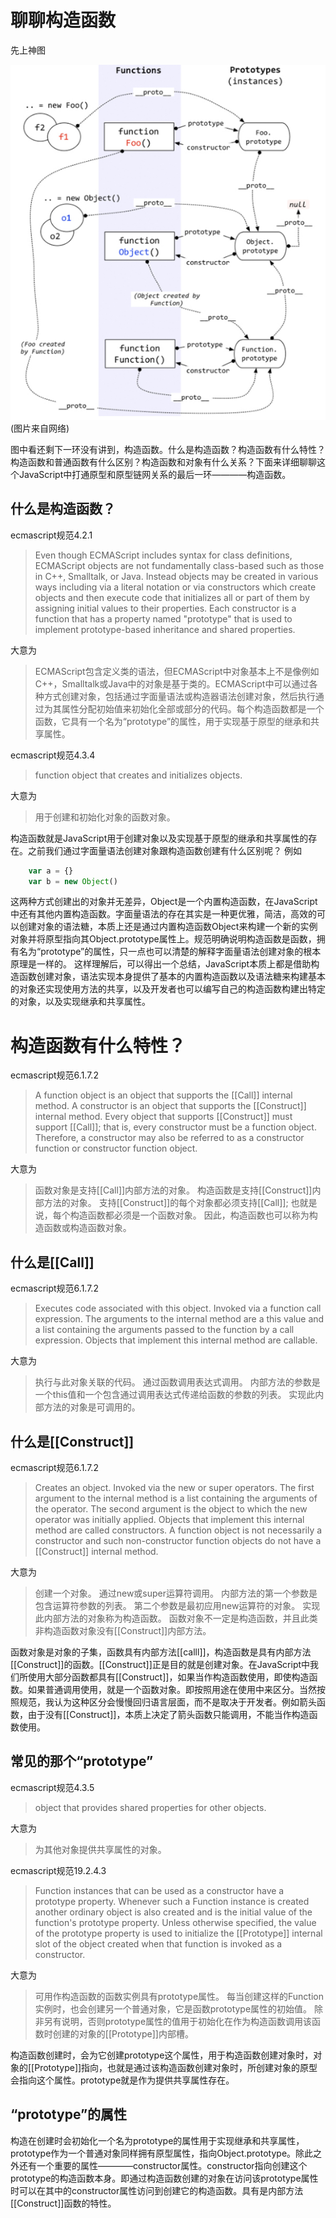 # 聊聊构造函数

先上神图

![](https://github.com/WoolYang/wool-blog/blob/master/image/prototype.png)
(图片来自网络)

图中看还剩下一环没有讲到，构造函数。什么是构造函数？构造函数有什么特性？构造函数和普通函数有什么区别？构造函数和对象有什么关系？下面来详细聊聊这个JavaScript中打通原型和原型链网关系的最后一环————构造函数。

## 什么是构造函数？

ecmascript规范4.2.1
> Even though ECMAScript includes syntax for class definitions, ECMAScript objects are not fundamentally class-based such as those in C++, Smalltalk, or Java. Instead objects may be created in various ways including via a literal notation or via constructors which create objects and then execute code that initializes all or part of them by assigning initial values to their properties. Each constructor is a function that has a property named "prototype" that is used to implement prototype-based inheritance and shared properties. 

大意为
> ECMAScript包含定义类的语法，但ECMAScript中对象基本上不是像例如C++，Smalltalk或Java中的对象是基于类的。ECMAScript中可以通过各种方式创建对象，包括通过字面量语法或构造器语法创建对象，然后执行通过为其属性分配初始值来初始化全部或部分的代码。每个构造函数都是一个函数，它具有一个名为“prototype”的属性，用于实现基于原型的继承和共享属性。

ecmascript规范4.3.4
> function object that creates and initializes objects.

大意为
> 用于创建和初始化对象的函数对象。

构造函数就是JavaScript用于创建对象以及实现基于原型的继承和共享属性的存在。之前我们通过字面量语法创建对象跟构造函数创建有什么区别呢？
例如
```js
    var a = {}
    var b = new Object()
```
这两种方式创建出的对象并无差异，Object是一个内置构造函数，在JavaScript中还有其他内置构造函数。字面量语法的存在其实是一种更优雅，简洁，高效的可以创建对象的语法糖，本质上还是通过内置构造函数Object来构建一个新的实例对象并将原型指向其Object.prototype属性上。规范明确说明构造函数是函数，拥有名为“prototype”的属性，只一点也可以清楚的解释字面量语法创建对象的根本原理是一样的。
这样理解后，可以得出一个总结，JavaScript本质上都是借助构造函数创建对象，语法实现本身提供了基本的内置构造函数以及语法糖来构建基本的对象还实现使用方法的共享，以及开发者也可以编写自己的构造函数构建出特定的对象，以及实现继承和共享属性。

# 构造函数有什么特性？

ecmascript规范6.1.7.2
> A function object is an object that supports the [[Call]] internal method. A constructor is an object that supports the [[Construct]] internal method. Every object that supports [[Construct]] must support [[Call]]; that is, every constructor must be a function object. Therefore, a constructor may also be referred to as a constructor function or constructor function object.

大意为
> 函数对象是支持[[Call]]内部方法的对象。 构造函数是支持[[Construct]]内部方法的对象。 支持[[Construct]]的每个对象都必须支持[[Call]]; 也就是说，每个构造函数都必须是一个函数对象。 因此，构造函数也可以称为构造函数或构造函数对象。

## 什么是[[Call]]

ecmascript规范6.1.7.2
> Executes code associated with this object. Invoked via a function call expression. The arguments to the internal method are a this value and a list containing the arguments passed to the function by a call expression. Objects that implement this internal method are callable.

大意为
> 执行与此对象关联的代码。 通过函数调用表达式调用。 内部方法的参数是一个this值和一个包含通过调用表达式传递给函数的参数的列表。 实现此内部方法的对象是可调用的。

## 什么是[[Construct]]

ecmascript规范6.1.7.2
>Creates an object. Invoked via the new or super operators. The first argument to the internal method is a list containing the arguments of the operator. The second argument is the object to which the new operator was initially applied. Objects that implement this internal method are called constructors. A function object is not necessarily a constructor and such non-constructor function objects do not have a [[Construct]] internal method.

大意为
> 创建一个对象。 通过new或super运算符调用。 内部方法的第一个参数是包含运算符参数的列表。 第二个参数是最初应用new运算符的对象。 实现此内部方法的对象称为构造函数。 函数对象不一定是构造函数，并且此类非构造函数对象没有[[Construct]]内部方法。

函数对象是对象的子集，函数具有内部方法[[calll]]，构造函数是具有内部方法[[Construct]]的函数。[[Construct]]正是目的就是创建对象。在JavaScript中我们所使用大部分函数都具有[[Construct]]，如果当作构造函数使用，即使构造函数。如果普通调用使用，就是一个函数对象。即按照用途在使用中来区分。当然按照规范，我认为这种区分会慢慢回归语言层面，而不是取决于开发者。例如箭头函数，由于没有[[Construct]]，本质上决定了箭头函数只能调用，不能当作构造函数使用。

## 常见的那个“prototype”

ecmascript规范4.3.5
> object that provides shared properties for other objects.

大意为
> 为其他对象提供共享属性的对象。

ecmascript规范19.2.4.3
> Function instances that can be used as a constructor have a prototype property. Whenever such a Function instance is created another ordinary object is also created and is the initial value of the function's prototype property. Unless otherwise specified, the value of the prototype property is used to initialize the [[Prototype]] internal slot of the object created when that function is invoked as a constructor.

大意为
> 可用作构造函数的函数实例具有prototype属性。 每当创建这样的Function实例时，也会创建另一个普通对象，它是函数prototype属性的初始值。 除非另有说明，否则prototype属性的值用于初始化在作为构造函数调用该函数时创建的对象的[[Prototype]]内部槽。

构造函数创建时，会为它创建prototype这个属性，用于构造函数创建对象时，对象的[[Prototype]]指向，也就是通过该构造函数创建对象时，所创建对象的原型会指向这个属性。prototype就是作为提供共享属性存在。

## “prototype”的属性

构造在创建时会初始化一个名为prototype的属性用于实现继承和共享属性，prototype作为一个普通对象同样拥有原型属性，指向Object.prototype。除此之外还有一个重要的属性————constructor属性。constructor指向创建这个prototype的构造函数本身。即通过构造函数创建的对象在访问该prototype属性时可以在其中的constructor属性访问到创建它的构造函数。具有是内部方法[[Construct]]函数的特性。